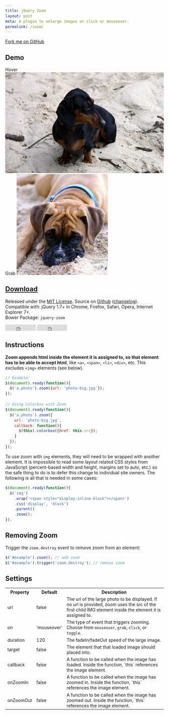 ```yaml
---
title: jQuery Zoom
layout: post
meta: A plugin to enlarge images on click or mouseover.
permalink: /zoom/
---
```


<a href="http://github.com/jackmoore/zoom/tree/master" id='fork'>Fork me on GitHub</a>

## Demo

<span class='zoom' id='ex1'>
  <span>Hover</span>
  <img src='/img/daisy.jpg' width='555' height='320' alt='Daisy on the Ohoopee'/>
</span><span class='zoom' id='ex2'>
  <span>Grab</span>
  <img src='/img/roxy.jpg' width='290' height='320' alt='Roxy on the Ohoopee'/>
</span>

<h2><a href='https://github.com/jackmoore/zoom/archive/master.zip' style='text-decoration: underline;'>Download</a></h2>

Released under the <a href='http://www.opensource.org/licenses/mit-license.php'>MIT License</a>.  Source on <a href='http://github.com/jackmoore/zoom'>Github</a> (<a href='http://github.com/jackmoore/zoom#changelog'>changelog</a>).<br/>
Compatible with: jQuery 1.7+ in Chrome, Firefox, Safari, Opera, Internet Explorer 7+.<br/>
Bower Package: `jquery-zoom`

<p>
<iframe src="http://ghbtns.com/github-btn.html?user=jackmoore&amp;repo=zoom&amp;type=watch&amp;count=true" allowtransparency="true" frameborder="0" scrolling="0" width="97" height="20"></iframe>
<iframe src="http://ghbtns.com/github-btn.html?user=jackmoore&amp;repo=zoom&amp;type=fork&amp;count=true" allowtransparency="true" frameborder="0" scrolling="0" width="95" height="20"></iframe></p>

## Instructions

**Zoom appends html inside the element it is assigned to, so that element has to be able to accept html**, like `<a>`, `<span>`, `<li>`, `<div>`, etc.  This excludes `<img>` elements (see below).

````javascript
// Example:
$(document).ready(function(){
  $('a.photo').zoom({url: 'photo-big.jpg'});
});

// Using Colorbox with Zoom
$(document).ready(function(){
  $('a.photo').zoom({
    url: 'photo-big.jpg', 
    callback: function(){
      $(this).colorbox({href: this.src});
    }
  });
});
````

To use zoom with `img` elements, they will need to be wrapped with another element. It is impossible to read some layout related CSS styles from JavaScript (percent-based width and height, margins set to auto, etc.) so the safe thing to do is to defer this change to individual site owners.  The following is all that is needed in some cases:

````javascript
$(document).ready(function(){
  $('img')
    .wrap('<span style="display:inline-block"></span>')
    .css('display', 'block')
    .parent()
    .zoom();
});
````

## Removing Zoom

Trigger the `zoom.destroy` event to remove zoom from an element:

````javascript
$('#example').zoom(); // add zoom
$('#example').trigger('zoom.destroy'); // remove zoom
````

## Settings

<table>
  <tr>
    <th>Property</th>
    <th>Default</th>
    <th>Description</th>
  </tr>
  <tr>
    <td>url</td>
    <td>false</td>
    <td>The url of the large photo to be displayed.  If no url is provided, zoom uses the src of the first child IMG element inside the element it is assigned to.</td>
  </tr>
  <tr>
    <td>on</td>
    <td>'mouseover'</td>
    <td>The type of event that triggers zooming.  Choose from <code>mouseover</code>, <code>grab</code>, <code>click</code>, or <code>toggle</code>.</td>
  </tr>
  <tr>
    <td>duration</td>
    <td>120</td>
    <td>The fadeIn/fadeOut speed of the large image.</td>
  </tr>
  <tr>
    <td>target</td>
    <td>false</td>
    <td>The element that that loaded image should placed into.</td>
  </tr>
  <tr>
    <td>callback</td>
    <td>false</td>
    <td>A function to be called when the image has loaded.  Inside the function, `this` references the image element.</td>
  </tr>
  <tr>
    <td>onZoomIn</td>
    <td>false</td>
    <td>A function to be called when the image has zoomed in.  Inside the function, `this` references the image element.</td>
  </tr>
  <tr>
    <td>onZoomOut</td>
    <td>false</td>
    <td>A function to be called when the image has zoomed out.  Inside the function, `this` references the image element.</td>
  </tr>
</table>

<script src='/js/jquery.js'></script>
<script src='/js/jquery.zoom.js'></script>

<script>
  if ($ && $.fn.zoom) {
    $('#ex1').zoom();
    $('#ex2').zoom({ on:'grab' });
  }
</script>